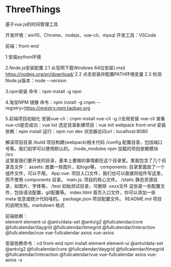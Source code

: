 # ThreeThings
基于vue.js的时间管理工具

开发环境：win10、Chrome、nodejs、vue-cli、mysql
开发工具：VSCode

前端：front-end

1.安装python环境

2.Node.js安装配置
2.1 从官网下载Windows 64位安装(.msi)
	https://nodejs.org/en/download/
2.2 点击安装并配置PATH环境变量
2.3 检测Node.js版本：node --version

3.npm安装
命令：npm install -g npm

4.淘宝NPM 镜像
命令：npm  install  -g  cnpm  --registry=https://registry.npm.taobao.org

5.前端项目初始化
安装vue-cli：cnpm install vue-cli -g      //全局安装 vue-cli
查看vue-cli是否成功：vue list
选定目录新建项目：vue init webpack front-end
安装依赖：npm install
运行：npm run dev
浏览器访问url：localhost:8080

解读项目目录
/build	项目构建(webpack)相关代码
/config	配置目录，包括端口号等。我们初学可以使用默认的。
/node_modules	npm 加载的项目依赖模块
/src	
这里是我们要开发的目录，基本上要做的事情都在这个目录里。里面包含了几个目录及文件：
	assets: 放置一些图片，如logo等。
	components: 目录里面放了一个组件文件，可以不用。
	App.vue: 项目入口文件，我们也可以直接将组件写这里，而不使用 components 目录。
	main.js: 项目的核心文件。
/static	静态资源目录，如图片、字体等。
/test	初始测试目录，可删除
.xxxx文件	这些是一些配置文件，包括语法配置，git配置等。
index.html	首页入口文件，你可以添加一些 meta 信息或统计代码啥的。
package.json	项目配置文件。
README.md	项目的说明文档，markdown 格式

前端依赖：	
			element element-ui
			@antv/data-set @antv/g2
			@fullcalendar/core @fullcalendar/daygrid @fullcalendar/timegrid
			@fullcalendar/interaction @fullcalendar/vue vue-fullcalendar
			axios vue-axios

安装依赖命令：cd front-end
			npm install  element element-ui
				@antv/data-set @antv/g2
				@fullcalendar/core @fullcalendar/daygrid @fullcalendar/timegrid
				@fullcalendar/interaction @fullcalendar/vue vue-fullcalendar
				axios vue-axios -s 
